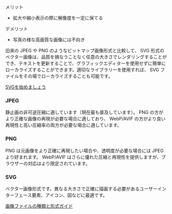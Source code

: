 メリット
- 拡大や縮小表示の際に解像度を一定に保てる

デメリット
- 写真の様な高画質な画像には不向き


旧来の JPEG や PNG のようなビットマップ画像形式と比較して、 SVG 形式のベクター画像は、品質を損なうことなく任意の大きさでレンダリングすることができ、テキストを更新することで、グラフィックエディターを使用せずに簡単にローカライズすることができます。適切なライブラリーを使用すれば、 SVG ファイルをその場でローカライズすることも可能です。

[SVGを始めましょう](https://developer.mozilla.org/ja/docs/Web/SVG)

### JPEG
静止画の非可逆圧縮に適しています（現在最も普及しています）。 PNG の方がより正確な画像の再現が必要な場合に適しており、 WebP/AVIF の方がより良い再現性と高い圧縮率の両方が必要な場合に適しています。

### PNG
PNG は元画像をより正確に再現したい場合や、透明度が必要な場合には JPEG より好まれます。 WebP/AVIF はさらに優れた圧縮と再現性を提供しますが、ブラウザーの対応はより限定されています。

### SVG
ベクター画像形式です。異なる大きさで正確に描画する必要があるユーザーインターフェース要素、アイコン、図などに最適です。

[画像ファイルの種類と形式ガイド](https://developer.mozilla.org/ja/docs/Web/Media/Formats/Image_types)

